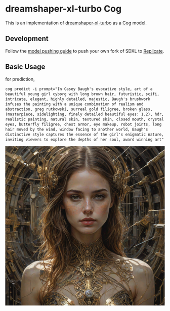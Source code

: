 # dreamshaper-xl-turbo Cog

This is an implementation of [dreamshaper-xl-turbo](https://huggingface.co/Lykon/dreamshaper-xl-turbo) as a [Cog](https://github.com/replicate/cog) model.

## Development

Follow the [model pushing guide](https://replicate.com/docs/guides/push-a-model) to push your own fork of SDXL to [Replicate](https://replicate.com).

## Basic Usage

for prediction,

    cog predict -i prompt="In Casey Baugh's evocative style, art of a beautiful young girl cyborg with long brown hair, futuristic, scifi, intricate, elegant, highly detailed, majestic, Baugh's brushwork infuses the painting with a unique combination of realism and abstraction, greg rutkowski, surreal gold filigree, broken glass, (masterpiece, sidelighting, finely detailed beautiful eyes: 1.2), hdr, realistic painting, natural skin, textured skin, closed mouth, crystal eyes, butterfly filigree, chest armor, eye makeup, robot joints, long hair moved by the wind, window facing to another world, Baugh's distinctive style captures the essence of the girl's enigmatic nature, inviting viewers to explore the depths of her soul, award winning art"

![knight](output.0.png)